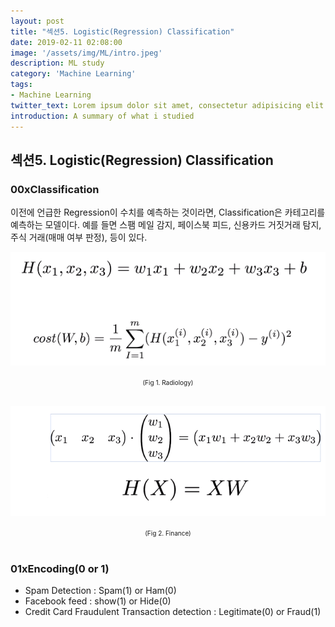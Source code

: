 ```yaml
---
layout: post
title: "섹션5. Logistic(Regression) Classification"
date: 2019-02-11 02:08:00
image: '/assets/img/ML/intro.jpeg'
description: ML study
category: 'Machine Learning'
tags:
- Machine Learning
twitter_text: Lorem ipsum dolor sit amet, consectetur adipisicing elit.
introduction: A summary of what i studied
---
```



## 섹션5. Logistic(Regression) Classification

### 00xClassification
 이전에 언급한 Regression이 수치를 예측하는 것이라면, Classification은 카테고리를 예측하는 모델이다. 예를 들면 스팸 메일 감지, 페이스북 피드, 신용카드 거짓거래 탐지, 주식 거래(매매 여부 판정),  등이 있다.

![problem](/assets/img/ML/section4/fig1.PNG "Radiology")
<center><font size="0.5em">(Fig 1. Radiology)</font></center><br>

![problem](/assets/img/ML/section4/fig2.PNG "Finance")
<center><font size="0.5em">(Fig 2. Finance)</font></center><br>

### 01xEncoding(0 or 1)
 - Spam Detection : Spam(1) or Ham(0)
 - Facebook feed : show(1) or Hide(0)
 - Credit Card Fraudulent Transaction detection : Legitimate(0) or Fraud(1)



